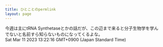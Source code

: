 ```yaml
---
title: ひとことのpermlink
layout: page
---
```

<div class="box" dt="1678508536416">
  今週は主にtRNA Synthetaseとかの話だが、この辺まで来ると分子生物学を学んでないと名前すら知らないものになってくるよな。
  <div class="content is-small">Sat Mar 11 2023 13:22:16 GMT+0900 (Japan Standard Time)</div>
</div>